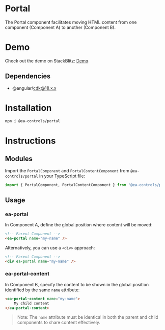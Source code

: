 # Portal

The Portal component facilitates moving HTML content from one component (Component A) to another (Component B).

# Demo

Check out the demo on StackBlitz: [Demo](https://stackblitz.com/edit/stackblitz-starters-jsxndn?file=src%2Fmain.ts)

## Dependencies

- @angular/cdk@18.x.x

# Installation

```bash
npm i @ea-controls/portal
```

# Instructions

## Modules

Import the `PortalComponent` and `PortalContentComponent` from `@ea-controls/portal` in your TypeScript file:

```ts
import { PortalComponent, PortalContentComponent } from '@ea-controls/portal';
```

## Usage

### ea-portal

In Component A, define the global position where content will be moved:

```html
<!-- Parent Component -->
<ea-portal name="my-name" />
```

Alternatively, you can use a `<div>` approach:

```html
<!-- Parent Component -->
<div ea-portal name="my-name" />
```

### ea-portal-content

In Component B, specify the content to be shown in the global position identified by the same `name` attribute:

```html
<ea-portal-content name="my-name">
    My child content
</ea-portal-content>
```

> Note: The `name` attribute must be identical in both the parent and child components to share content effectively.
